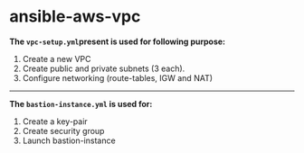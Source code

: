 # ansible-aws-vpc
**The `vpc-setup.yml`present is used for following purpose:**
1. Create a new VPC
2. Create public and private subnets (3 each).
3. Configure networking (route-tables, IGW and NAT)

***

**The `bastion-instance.yml` is used for:**
1. Create a key-pair
2. Create security group
3. Launch bastion-instance
